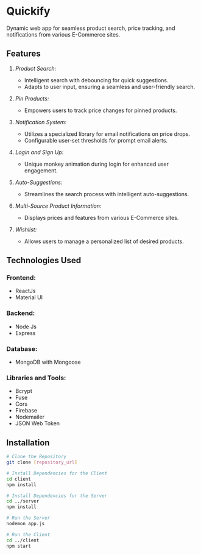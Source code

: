 # Quickify

Dynamic web app for seamless product search, price tracking, and notifications from various E-Commerce sites.

## Features

1. *Product Search:*
   - Intelligent search with debouncing for quick suggestions.
   - Adapts to user input, ensuring a seamless and user-friendly search.

2. *Pin Products:*
   - Empowers users to track price changes for pinned products.

3. *Notification System:*
   - Utilizes a specialized library for email notifications on price drops.
   - Configurable user-set thresholds for prompt email alerts.

4. *Login and Sign Up:*
   - Unique monkey animation during login for enhanced user engagement.

5. *Auto-Suggestions:*
   - Streamlines the search process with intelligent auto-suggestions.

6. *Multi-Source Product Information:*
   - Displays prices and features from various E-Commerce sites.

7. *Wishlist:*
   - Allows users to manage a personalized list of desired products.

## Technologies Used

### Frontend:
   - ReactJs
   - Material UI

### Backend:
   - Node Js
   - Express

### Database:
   - MongoDB with Mongoose

### Libraries and Tools:
   - Bcrypt
   - Fuse
   - Cors
   - Firebase
   - Nodemailer
   - JSON Web Token

## Installation

```bash
# Clone the Repository
git clone [repository_url]

# Install Dependencies for the Client
cd client
npm install

# Install Dependencies for the Server
cd ../server
npm install

# Run the Server
nodemon app.js

# Run the Client
cd ../client
npm start
